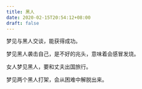 ```yaml
---
title: 黑人
date: 2020-02-15T20:54:12+08:00
draft: false
---
```


梦见与黑人交谈，能获得成功。


梦见黑人袭击自己，是不好的兆头，意味着会感冒发烧。


女人梦见黑人，要和丈夫出国旅行。


梦见两个黑人打架，会从困难中解脱出来。
